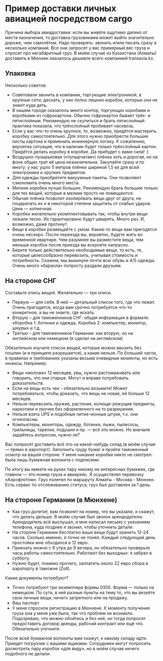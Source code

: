 # Пример доставки личных авиацией посредством cargo

Причина выбора авиадоставки: если вы живёте *ощутимо* далеко от места назначения, то доставка грузовиками может выйти значительно дороже, чем самолётом. Надо проверять: звонить и/или писать сразу в несколько компаний. Все они запросят у вас примерный вес груза и спросят про негабаритный груз. В моём случае из Казахстана (Алматы) доставить в Мюнхен оказалось дешевле всего компанией transavia.kz. 

## Упаковка

Несколько советов:
- Советовали звонить в компании, торгующие электроникой, в крупные сети; дескать, у них полно лишних коробок, которые они не знают куда деть. 
- В нашем городе оказалось много контор, торгующих коробами и коробками из гофрокартона. Обычно гофрокартон бывает трёх- и пятислойным. Рекомендую не скупиться и брать пятислойный: практика показала, что трёхслойный пробивает насквозь.
- Если у вас что-то очень крупное, то, возможно, придётся мастерить коробку самостоятельно. Для этого нужно приобрести большие листы картона и применить инженерную логику. К сожалению, вероятна ситуация, что в наличии будет только трёхслойный картон. Придётся делать коробку в коробке. Да прибудет с вами сила! :)
- Воздушно-пузырьковая («пупырчатая») плёнка хоть и дорогая, но на фоне общих трат её цена незначительна. Закупайте сразу и по многу; у нас ушло 5 метров плёнки шириной 1,5 м) для всей электроники и хрупких предметов.
- Для одежды приобретите вакуумные пакеты. Они позволяют сэкономить очень много места.
- Мелкие коробки лучше больших. Рекомендую брать большие только для тех вещей, которые в мелкие просто не помещаются.
- Обычая плёнка позволит изолировать вещи друг от друга, не поцарапать их и в некоторой степени защитить от слабых ударов. Цена — копеечная.
- Коробки желательно укомплектовывать так, чтобы внутри вещи лежали тесно. Их гарантировано будут швырять. Много раз. И, возможно, даже проткнут.
- Вещи в коробки размещайте с умом. Какие-то вещи вам пригодятся очень нескоро. После переезда вы, вероятно, будете жить во временной квартире. Чем разумнее вы разместите вещи, тем меньше коробок после приезда вы вскроете напрасно.
- Берите только действительно необходимые вещи, то есть, те, которые целесообразно перевозить, учитывая стоимость и потребность. Скажем, мы выкинули почти всю обувь и 4/5 одежды. Очень много «барахла» попросту раздали друзьям.

## На стороне СНГ

Составьте опись вещей. Желательно — три описи. 
- Первую — для себя. В ней — детальный список того, где что лежит. Очень пригодится, когда вам срочно потребуется что-то конкретное, а вы не знаете, где искать.
- Вторую – для таможенников СНГ: общая информация в формате: «Коробка 1: ботинки и одежда, Коробка 2: компьютер, монитор, шнуры» и т.д.
- Третью – для таможенников Германии: как вторую, но на английском или немецком (я сделал на английском)

Обязательно изучите список вещей, которые можно ввозить без пошлин (и в принципе разрешается), а какие нельзя. По большей части, в правилах и требованиях указаны весьма очевидные моменты, но есть нюансы. Например:
- Вещи «моложе» 12 месяцев, увы, нужно растомаживать или говорить, что они старше. Могут и вправе потребовать доказательств.
- Если на вещь есть чек - обязательно возьмите! Может потребоваться, чтобы доказать, что вещь не новая, ей больше 12 месяцев.
- Нельзя перевозить оружие, растения, колюще-режущие предметы, наркотики и прочее без оформленного на то разрешения.
- Нельзя взять UPS и подобные литие-ионные штуки, т.к. они огнеопасны.
- Компьютеры, мониторы, одежду, ботинки, лыжи, пылесосы, грильницы, тарелки, подушки и пр. — всё это можно. Но вначале задайтесь вопросом, нужно ли?

Вас попросят доставить всё это на какой-нибудь склад (в моём случае — прямо в аэропорт). Заполнить груду бумаг и пройти таможенный осмотр на вашей стороне. У меня никакие коробки никто не смотрел: была лишь бумажная волокита с подписями. 

По итогу вы имеете на руках пару никому не интересных бумажек, где главное — это номер груза и авиарейс. Я осуществлял перевозку «Аэрофлотом». Груз полетел по маршруту Алматы - Москва - Мюнхен. Есть сервис по отслеживанию статуса; груз был доставлен за 1 день.

## На стороне Германии (в Мюнхене)

- Как груз долетит, вам позвонят на номер, что вы указали, и скажут, что делать дельше. В моём случае был звонок арендодателю. Арендодатель всё выслушал, и мне написал письмо с указанием телефона, куда позднее я звонил, чтобы уточнить детали.
- На стороне Германии бесплатно ваши вещи будут хранить 12-24 часов. Сколько именно, я точно не понял. Каждый следующий день простойки мне обходился в 12 евро.
- Приехать можно с 6 утра до 9 вечера, но обязательно проверьте часы работы самостоятельно. Работают без выходных: я забрал в субботу.
- Нужно будет, помимо прочего, заплатить около 22 евро сбора в аэропорту в таможне (Zoll).

Какие документы потребуют?
- Точно потребуют три экземпляра формы 0350. Форма — только на немецком. По сути, в ней разные пункты на тему то, что вы везеёте свои личные вещи, ничего запретного или на продажу.
- Ваш паспорт
- У меня спросили регистрацию в Мюнхене. К моменту получения груза она у меня уже была, так что проблем не возникло. Подозреваю, что можно обойтись и без неё, но тогда попросят предоставить договор аренды, рабочий контракт или ещё что. Обязательно уточните.

После всей бумажной волокиты вам скажут, к какому складу идти. Приедет погрузчик с вашими ящиками. Сотрудники могут попросить досмотреть пару коробок «для виду», но в моём случае ничего подобного не делали.
